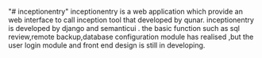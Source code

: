 "# inceptionentry" 
inceptionentry is a web application which provide an web interface to call inception tool that developed by qunar. inceptionentry is developed by django and semanticui . the basic function such as sql review,remote backup,database configuration module has realised ,but the user login module and front end design  is still in developing.
